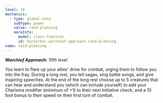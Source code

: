 ```yaml
---
level: 10
mechanics:
  - type: global-note
    subType: power
    value: raid-planning
    moreInfo:
      model: class-features
      id: berserker.warchief-approach.raid-planning
name: raid-planning
---
```

_**Warchief Approach:** 10th level_
You learn to flare up your allies' drive for combat, urging them to follow you into the fray. During a long rest, you tell sagas, sing battle songs, and give inspiring speeches. At the end of the long rest choose up to 5 creatures that can hear and understand you (which can include yourself) to add your Charisma modifier (minimum of +1) to their next Initiative check, and a 10 foot bonus to their speed on their first turn of combat.